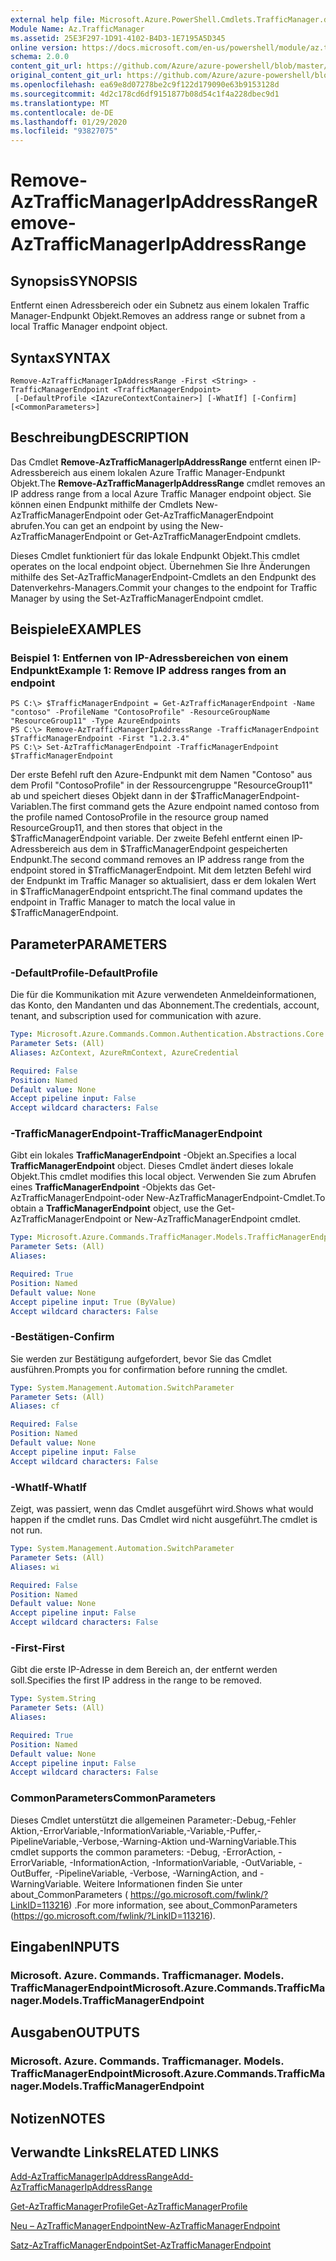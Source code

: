 ```yaml
---
external help file: Microsoft.Azure.PowerShell.Cmdlets.TrafficManager.dll-Help.xml
Module Name: Az.TrafficManager
ms.assetid: 25E3F297-1D91-4102-B4D3-1E7195A5D345
online version: https://docs.microsoft.com/en-us/powershell/module/az.trafficmanager/remove-aztrafficmanagerIpAddressRange
schema: 2.0.0
content_git_url: https://github.com/Azure/azure-powershell/blob/master/src/TrafficManager/TrafficManager/help/Remove-AzTrafficManagerIpAddressRange.md
original_content_git_url: https://github.com/Azure/azure-powershell/blob/master/src/TrafficManager/TrafficManager/help/Remove-AzTrafficManagerIpAddressRange.md
ms.openlocfilehash: ea69e8d07278be2c9f122d179090e63b9153128d
ms.sourcegitcommit: 4d2c178cd6df9151877b08d54c1f4a228dbec9d1
ms.translationtype: MT
ms.contentlocale: de-DE
ms.lasthandoff: 01/29/2020
ms.locfileid: "93827075"
---
```

# <span data-ttu-id="c446a-101">Remove-AzTrafficManagerIpAddressRange</span><span class="sxs-lookup"><span data-stu-id="c446a-101">Remove-AzTrafficManagerIpAddressRange</span></span>

## <span data-ttu-id="c446a-102">Synopsis</span><span class="sxs-lookup"><span data-stu-id="c446a-102">SYNOPSIS</span></span>
<span data-ttu-id="c446a-103">Entfernt einen Adressbereich oder ein Subnetz aus einem lokalen Traffic Manager-Endpunkt Objekt.</span><span class="sxs-lookup"><span data-stu-id="c446a-103">Removes an address range or subnet from a local Traffic Manager endpoint object.</span></span>

## <span data-ttu-id="c446a-104">Syntax</span><span class="sxs-lookup"><span data-stu-id="c446a-104">SYNTAX</span></span>

```
Remove-AzTrafficManagerIpAddressRange -First <String> -TrafficManagerEndpoint <TrafficManagerEndpoint>
 [-DefaultProfile <IAzureContextContainer>] [-WhatIf] [-Confirm] [<CommonParameters>]
```

## <span data-ttu-id="c446a-105">Beschreibung</span><span class="sxs-lookup"><span data-stu-id="c446a-105">DESCRIPTION</span></span>
<span data-ttu-id="c446a-106">Das Cmdlet **Remove-AzTrafficManagerIpAddressRange** entfernt einen IP-Adressbereich aus einem lokalen Azure Traffic Manager-Endpunkt Objekt.</span><span class="sxs-lookup"><span data-stu-id="c446a-106">The **Remove-AzTrafficManagerIpAddressRange** cmdlet removes an IP address range from a local Azure Traffic Manager endpoint object.</span></span>
<span data-ttu-id="c446a-107">Sie können einen Endpunkt mithilfe der Cmdlets New-AzTrafficManagerEndpoint oder Get-AzTrafficManagerEndpoint abrufen.</span><span class="sxs-lookup"><span data-stu-id="c446a-107">You can get an endpoint by using the New-AzTrafficManagerEndpoint or Get-AzTrafficManagerEndpoint cmdlets.</span></span>

<span data-ttu-id="c446a-108">Dieses Cmdlet funktioniert für das lokale Endpunkt Objekt.</span><span class="sxs-lookup"><span data-stu-id="c446a-108">This cmdlet operates on the local endpoint object.</span></span>
<span data-ttu-id="c446a-109">Übernehmen Sie Ihre Änderungen mithilfe des Set-AzTrafficManagerEndpoint-Cmdlets an den Endpunkt des Datenverkehrs-Managers.</span><span class="sxs-lookup"><span data-stu-id="c446a-109">Commit your changes to the endpoint for Traffic Manager by using the Set-AzTrafficManagerEndpoint cmdlet.</span></span>

## <span data-ttu-id="c446a-110">Beispiele</span><span class="sxs-lookup"><span data-stu-id="c446a-110">EXAMPLES</span></span>

### <span data-ttu-id="c446a-111">Beispiel 1: Entfernen von IP-Adressbereichen von einem Endpunkt</span><span class="sxs-lookup"><span data-stu-id="c446a-111">Example 1: Remove IP address ranges from an endpoint</span></span>
```
PS C:\> $TrafficManagerEndpoint = Get-AzTrafficManagerEndpoint -Name "contoso" -ProfileName "ContosoProfile" -ResourceGroupName "ResourceGroup11" -Type AzureEndpoints
PS C:\> Remove-AzTrafficManagerIpAddressRange -TrafficManagerEndpoint $TrafficManagerEndpoint -First "1.2.3.4"
PS C:\> Set-AzTrafficManagerEndpoint -TrafficManagerEndpoint $TrafficManagerEndpoint
```

<span data-ttu-id="c446a-112">Der erste Befehl ruft den Azure-Endpunkt mit dem Namen "Contoso" aus dem Profil "ContosoProfile" in der Ressourcengruppe "ResourceGroup11" ab und speichert dieses Objekt dann in der $TrafficManagerEndpoint-Variablen.</span><span class="sxs-lookup"><span data-stu-id="c446a-112">The first command gets the Azure endpoint named contoso from the profile named ContosoProfile in the resource group named ResourceGroup11, and then stores that object in the $TrafficManagerEndpoint variable.</span></span>
<span data-ttu-id="c446a-113">Der zweite Befehl entfernt einen IP-Adressbereich aus dem in $TrafficManagerEndpoint gespeicherten Endpunkt.</span><span class="sxs-lookup"><span data-stu-id="c446a-113">The second command removes an IP address range from the endpoint stored in $TrafficManagerEndpoint.</span></span>
<span data-ttu-id="c446a-114">Mit dem letzten Befehl wird der Endpunkt im Traffic Manager so aktualisiert, dass er dem lokalen Wert in $TrafficManagerEndpoint entspricht.</span><span class="sxs-lookup"><span data-stu-id="c446a-114">The final command updates the endpoint in Traffic Manager to match the local value in $TrafficManagerEndpoint.</span></span>

## <span data-ttu-id="c446a-115">Parameter</span><span class="sxs-lookup"><span data-stu-id="c446a-115">PARAMETERS</span></span>

### <span data-ttu-id="c446a-116">-DefaultProfile</span><span class="sxs-lookup"><span data-stu-id="c446a-116">-DefaultProfile</span></span>
<span data-ttu-id="c446a-117">Die für die Kommunikation mit Azure verwendeten Anmeldeinformationen, das Konto, den Mandanten und das Abonnement.</span><span class="sxs-lookup"><span data-stu-id="c446a-117">The credentials, account, tenant, and subscription used for communication with azure.</span></span>

```yaml
Type: Microsoft.Azure.Commands.Common.Authentication.Abstractions.Core.IAzureContextContainer
Parameter Sets: (All)
Aliases: AzContext, AzureRmContext, AzureCredential

Required: False
Position: Named
Default value: None
Accept pipeline input: False
Accept wildcard characters: False
```

### <span data-ttu-id="c446a-118">-TrafficManagerEndpoint</span><span class="sxs-lookup"><span data-stu-id="c446a-118">-TrafficManagerEndpoint</span></span>
<span data-ttu-id="c446a-119">Gibt ein lokales **TrafficManagerEndpoint** -Objekt an.</span><span class="sxs-lookup"><span data-stu-id="c446a-119">Specifies a local **TrafficManagerEndpoint** object.</span></span>
<span data-ttu-id="c446a-120">Dieses Cmdlet ändert dieses lokale Objekt.</span><span class="sxs-lookup"><span data-stu-id="c446a-120">This cmdlet modifies this local object.</span></span>
<span data-ttu-id="c446a-121">Verwenden Sie zum Abrufen eines **TrafficManagerEndpoint** -Objekts das Get-AzTrafficManagerEndpoint-oder New-AzTrafficManagerEndpoint-Cmdlet.</span><span class="sxs-lookup"><span data-stu-id="c446a-121">To obtain a **TrafficManagerEndpoint** object, use the Get-AzTrafficManagerEndpoint or New-AzTrafficManagerEndpoint cmdlet.</span></span>

```yaml
Type: Microsoft.Azure.Commands.TrafficManager.Models.TrafficManagerEndpoint
Parameter Sets: (All)
Aliases:

Required: True
Position: Named
Default value: None
Accept pipeline input: True (ByValue)
Accept wildcard characters: False
```

### <span data-ttu-id="c446a-122">-Bestätigen</span><span class="sxs-lookup"><span data-stu-id="c446a-122">-Confirm</span></span>
<span data-ttu-id="c446a-123">Sie werden zur Bestätigung aufgefordert, bevor Sie das Cmdlet ausführen.</span><span class="sxs-lookup"><span data-stu-id="c446a-123">Prompts you for confirmation before running the cmdlet.</span></span>

```yaml
Type: System.Management.Automation.SwitchParameter
Parameter Sets: (All)
Aliases: cf

Required: False
Position: Named
Default value: None
Accept pipeline input: False
Accept wildcard characters: False
```

### <span data-ttu-id="c446a-124">-WhatIf</span><span class="sxs-lookup"><span data-stu-id="c446a-124">-WhatIf</span></span>
<span data-ttu-id="c446a-125">Zeigt, was passiert, wenn das Cmdlet ausgeführt wird.</span><span class="sxs-lookup"><span data-stu-id="c446a-125">Shows what would happen if the cmdlet runs.</span></span> <span data-ttu-id="c446a-126">Das Cmdlet wird nicht ausgeführt.</span><span class="sxs-lookup"><span data-stu-id="c446a-126">The cmdlet is not run.</span></span>

```yaml
Type: System.Management.Automation.SwitchParameter
Parameter Sets: (All)
Aliases: wi

Required: False
Position: Named
Default value: None
Accept pipeline input: False
Accept wildcard characters: False
```

### <span data-ttu-id="c446a-127">-First</span><span class="sxs-lookup"><span data-stu-id="c446a-127">-First</span></span>
<span data-ttu-id="c446a-128">Gibt die erste IP-Adresse in dem Bereich an, der entfernt werden soll.</span><span class="sxs-lookup"><span data-stu-id="c446a-128">Specifies the first IP address in the range to be removed.</span></span>

```yaml
Type: System.String
Parameter Sets: (All)
Aliases:

Required: True
Position: Named
Default value: None
Accept pipeline input: False
Accept wildcard characters: False
```

### <span data-ttu-id="c446a-129">CommonParameters</span><span class="sxs-lookup"><span data-stu-id="c446a-129">CommonParameters</span></span>
<span data-ttu-id="c446a-130">Dieses Cmdlet unterstützt die allgemeinen Parameter:-Debug,-Fehler Aktion,-ErrorVariable,-InformationVariable,-Variable,-Puffer,-PipelineVariable,-Verbose,-Warning-Aktion und-WarningVariable.</span><span class="sxs-lookup"><span data-stu-id="c446a-130">This cmdlet supports the common parameters: -Debug, -ErrorAction, -ErrorVariable, -InformationAction, -InformationVariable, -OutVariable, -OutBuffer, -PipelineVariable, -Verbose, -WarningAction, and -WarningVariable.</span></span> <span data-ttu-id="c446a-131">Weitere Informationen finden Sie unter about_CommonParameters ( https://go.microsoft.com/fwlink/?LinkID=113216) .</span><span class="sxs-lookup"><span data-stu-id="c446a-131">For more information, see about_CommonParameters (https://go.microsoft.com/fwlink/?LinkID=113216).</span></span>

## <span data-ttu-id="c446a-132">Eingaben</span><span class="sxs-lookup"><span data-stu-id="c446a-132">INPUTS</span></span>

### <span data-ttu-id="c446a-133">Microsoft. Azure. Commands. Trafficmanager. Models. TrafficManagerEndpoint</span><span class="sxs-lookup"><span data-stu-id="c446a-133">Microsoft.Azure.Commands.TrafficManager.Models.TrafficManagerEndpoint</span></span>

## <span data-ttu-id="c446a-134">Ausgaben</span><span class="sxs-lookup"><span data-stu-id="c446a-134">OUTPUTS</span></span>

### <span data-ttu-id="c446a-135">Microsoft. Azure. Commands. Trafficmanager. Models. TrafficManagerEndpoint</span><span class="sxs-lookup"><span data-stu-id="c446a-135">Microsoft.Azure.Commands.TrafficManager.Models.TrafficManagerEndpoint</span></span>

## <span data-ttu-id="c446a-136">Notizen</span><span class="sxs-lookup"><span data-stu-id="c446a-136">NOTES</span></span>

## <span data-ttu-id="c446a-137">Verwandte Links</span><span class="sxs-lookup"><span data-stu-id="c446a-137">RELATED LINKS</span></span>

[<span data-ttu-id="c446a-138">Add-AzTrafficManagerIpAddressRange</span><span class="sxs-lookup"><span data-stu-id="c446a-138">Add-AzTrafficManagerIpAddressRange</span></span>](./Add-AzTrafficManagerIpAddressRange.md)

[<span data-ttu-id="c446a-139">Get-AzTrafficManagerProfile</span><span class="sxs-lookup"><span data-stu-id="c446a-139">Get-AzTrafficManagerProfile</span></span>](./Get-AzTrafficManagerEndpoint.md)

[<span data-ttu-id="c446a-140">Neu – AzTrafficManagerEndpoint</span><span class="sxs-lookup"><span data-stu-id="c446a-140">New-AzTrafficManagerEndpoint</span></span>](./New-AzTrafficManagerEndpoint.md)

[<span data-ttu-id="c446a-141">Satz-AzTrafficManagerEndpoint</span><span class="sxs-lookup"><span data-stu-id="c446a-141">Set-AzTrafficManagerEndpoint</span></span>](./Set-AzTrafficManagerEndpoint.md)
